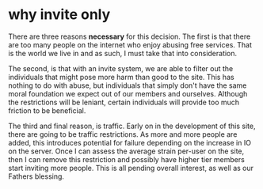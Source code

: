 # why invite only

There are three reasons **necessary** for this decision. The first is that there are too many people on the internet who enjoy abusing free services. That is the world we live in and as such, I must take that into consideration.

The second, is that with an invite system, we are able to filter out the individuals that might pose more harm than good to the site. This has nothing to do with abuse, but individuals that simply don't have the same moral foundation we expect out of our members and ourselves. Although the restrictions will be leniant, certain individuals will provide too much friction to be beneficial.

The third and final reason, is traffic. Early on in the development of this site, there are going to be traffic restrictions. As more and more people are added, this introduces potential for failure depending on the increase in IO on the server. Once I can assess the average strain per-user on the site, then I can remove this restriction and possibly have higher tier members start inviting more people. This is all pending overall interest, as well as our Fathers blessing.